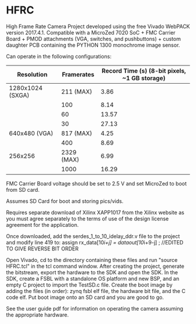 # HFRC
High Frame Rate Camera Project developed using the free Vivado WebPACK version 2017.4.1. 
Compatible with a MicroZed 7020 SoC + FMC Carrier Board + PMOD attachments (VGA, switches, and pushbuttons) + custom daughter PCB containing the PYTHON 1300 monochrome image sensor.

Can operate in the following configurations:

| Resolution        | Framerates    | Record Time (s) (8-bit pixels, ~1 GB storage) |
| -------------     | ------------- | ----------------------------- |
| 1280x1024 (SXGA)  | 211 (MAX)     | 3.86                          |
|                   | 100           | 8.14                          |
|                   | 60            | 13.57                         |
|                   | 30            | 27.13                         |
| 640x480 (VGA)     | 817 (MAX)     | 4.25                          |
|                   | 400           | 8.69                          |
| 256x256           | 2329 (MAX)    | 6.99                          |
|                   | 1000          | 16.29                         |  

FMC Carrier Board voltage should be set to 2.5 V and set MicroZed to boot from SD card.

Assumes SD Card for boot and storing pics/vids.

Requires separate download of Xilinx XAPP1017 from the Xilinx website as you must agree separately 
to the terms of use of the design license agreement for the application.

Once downloaded, add the serdes_1_to_10_idelay_ddr.v file to the project and modify line 419 to:
assign rx_data[10*i+j] = dataout[10*i+9-j] ; //EDITED TO GIVE REVERSE BIT ORDER

Open Vivado, cd to the directory containing these files and run "source HFRC.tcl" in the tcl command window.
After creating the project, generate the bitstream, export the hardware to the SDK and open the SDK.
In the SDK, create a FSBL with a standalone OS platform and new BSP, and an empty C project to import the TestSD.c file.
Create the boot image by adding the files (in order): zynq fsbl elf file, the hardware bit file, and the C code elf.
Put boot image onto an SD card and you are good to go.

See the user guide pdf for information on operating the camera assuming the appropriate hardware.
